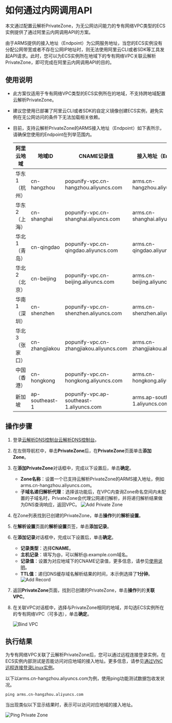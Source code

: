 # 如何通过内网调用API

本文通过配置云解析PrivateZone，为无公网访问能力的专有网络VPC类型的ECS实例提供了通过阿里云内网调用API的方案。

由于ARMS提供的接入地址（Endpoint）为公网服务地址，当您的ECS实例没有分配公网带宽或者不存在公网IP地址时，则无法使用阿里云CLI或者SDK等工具发起API请求。此时，您可以为ECS实例所在地域下的专有网络VPC关联云解析PrivateZone，即可完成在阿里云内网调用API的目的。

## 使用说明

-   此方案仅适用于专有网络VPC类型的ECS实例所在的地域，不支持跨地域配置云解析PrivateZone。
-   建议您使用已部署了阿里云CLI或者SDK的自定义镜像创建ECS实例，避免实例在无公网访问的条件下无法加载相关依赖。
-   目前，支持云解析PrivateZone的ARMS接入地址（Endpoint）如下表所示，请确保您使用的Endpoint在列举范围内。

    |阿里云地域|地域ID|CNAME记录值|接入地址（Endpoint）|
    |-----|----|--------|--------------|
    |华东1（杭州）|cn-hangzhou|popunify-vpc.cn-hangzhou.aliyuncs.com|arms.cn-hangzhou.aliyuncs.com|
    |华东2（上海）|cn-shanghai|popunify-vpc.cn-shanghai.aliyuncs.com|arms.cn-shanghai.aliyuncs.com|
    |华北1（青岛）|cn-qingdao|popunify-vpc.cn-qingdao.aliyuncs.com|arms.cn-qingdao.aliyuncs.com|
    |华北2（北京）|cn-beijing|popunify-vpc.cn-beijing.aliyuncs.com|arms.cn-beijing.aliyuncs.com|
    |华南1（深圳）|cn-shenzhen|popunify-vpc.cn-shenzhen.aliyuncs.com|arms.cn-shenzhen.aliyuncs.com|
    |华北3（张家口）|cn-zhangjiakou|popunify-vpc.cn-zhangjiakou.aliyuncs.com|arms.cn-zhangjiakou.aliyuncs.com|
    |中国（香港）|cn-hongkong|popunify-vpc.cn-hongkong.aliyuncs.com|arms.cn-hongkong.aliyuncs.com|
    |新加坡|ap-southeast-1|popunify-vpc.ap-southeast-1.aliyuncs.com|arms.ap-southeast-1.aliyuncs.com|


## 操作步骤

1.  登录[云解析DNS控制台](https://dns.console.aliyun.com/#/dns/domainList)[云解析DNS控制台](https://partners-intl.console.aliyun.com/#/dns/domainList)。

2.  在左侧导航栏中，单击**PrivateZone**后，在**PrivateZone**页面单击**添加Zone**。

3.  在**添加PrivateZone**对话框中，完成以下设置后，单击**确定**。

    -   **Zone名称**：设置一个已支持云解析PrivateZone的ARMS接入地址，例如arms.cn-hangzhou.aliyuncs.com。
    -   **子域名递归解析代理**：选择该功能后，在VPC内查询Zone命名空间内未配置的子域名时，PrivateZone会代理公网递归解析，并将递归解析结果做为DNS查询响应，返回VPC。
    ![Add Private Zone](https://static-aliyun-doc.oss-accelerate.aliyuncs.com/assets/img/zh-CN/4674358061/p68391.png)

4.  在Zone列表找到已创建的PrivateZone，单击**操作**列的**解析设置**。

5.  在**解析设置**页面的**解析设置**页签，单击**添加记录**。

6.  在**添加记录**对话框中，完成以下设置后，单击**确定**。

    -   **记录类型**：选择**CNAME**。
    -   **主机记录**：填写为@，可以解析@.example.com域名。
    -   **记录值**：设置为对应地域下的CNAME记录值，更多信息，请参见[使用说明](#section_opq_9x8_52e)。
    -   **TTL值**：递归DNS缓存域名解析结果的时间，本示例选择了**1分钟**。
    ![Add Record](https://static-aliyun-doc.oss-accelerate.aliyuncs.com/assets/img/zh-CN/4674358061/p68396.png)

7.  返回**PrivateZone**页面，找到已创建的PrivateZone，单击**操作**列的**关联VPC**。

8.  在关联VPC对话框中，选择与PrivateZone相同的地域，并勾选ECS实例所在的专有网络VPC（可多选），单击**确定**。

    ![Bind VPC](https://static-aliyun-doc.oss-accelerate.aliyuncs.com/assets/img/zh-CN/4674358061/p68406.png)


## 执行结果

为专有网络VPC关联了云解析PrivateZone后，您可以通过远程连接登录实例，在ECS实例内部测试是否能访问对应地域的接入地址。更多信息，请参见[通过VNC远程连接登录Linux实例](/cn.zh-CN/实例/连接实例/使用VNC连接实例/通过VNC远程连接登录Linux实例.md)。

以下以arms.cn-hangzhou.aliyuncs.com为例，使用ping功能测试数据包收发状况。

```
ping arms.cn-hangzhou.aliyuncs.com
```

当出现类似以下显示结果时，表示可以访问对应地域的接入地址。

![Ping Private Zone](https://static-aliyun-doc.oss-accelerate.aliyuncs.com/assets/img/zh-CN/4674358061/p68407.png)

